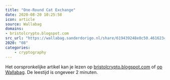 ```yaml
---
title: "One-Round Cat Exchange"
date: 2020-08-20 10:25:58
icon: article
source: Wallabag
domains:
- bristolcrypto.blogspot.com
src_url: "https://wallabag.sanderdorigo.nl/share/619439248e0c50.46162346"
2020: "08"
categories:
    - cryptography
---
```

Het oorspronkelijke artikel kan je lezen op [bristolcrypto.blogspot.com](http://bristolcrypto.blogspot.com/2015/05/one-round-cat-exchange.html) of [op Wallabag](https://wallabag.sanderdorigo.nl/share/619439248e0c50.46162346). De leestijd is ongeveer 2 minuten.